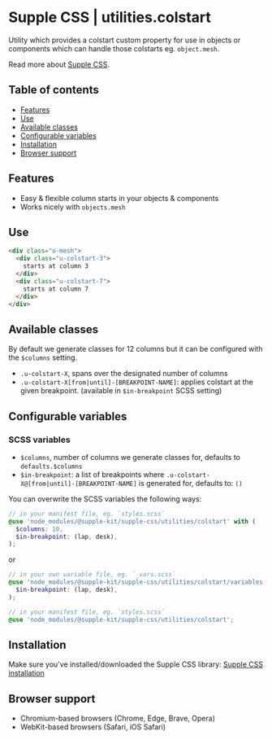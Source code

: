 # Supple CSS | utilities.colstart

Utility which provides a colstart custom property for use in objects or components which can handle those colstarts eg. `object.mesh`.

Read more about [Supple CSS](https://github.com/supple-css/supple).

## Table of contents

* [Features](#features)
* [Use](#use)
* [Available classes](#available-classes)
* [Configurable variables](#configurable-variables)
* [Installation](#installation)
* [Browser support](#browser-support)

## Features

* Easy & flexible column starts in your objects & components
* Works nicely with `objects.mesh`

## Use

```html
<div class="o-mesh">
  <div class="u-colstart-3">
    starts at column 3
  </div>
  <div class="u-colstart-7">
    starts at column 7
  </div>
</div>
```


## Available classes
By default we generate classes for 12 columns but it can be configured with the `$columns` setting.

* `.u-colstart-X`, spans over the designated number of columns
* `.u-colstart-X[from|until]-[BREAKPOINT-NAME]`: applies colstart at the given breakpoint. (available in `$in-breakpoint` SCSS setting)


## Configurable variables


### SCSS variables

* `$columns`, number of columns we generate classes for, defaults to `defaults.$columns`
* `$in-breakpoint`: a list of breakpoints where `.u-colstart-X@[from|until]-[BREAKPOINT-NAME]` is generated for, defaults to: `()`

You can overwrite the SCSS variables the following ways:

```scss
// in your manifest file, eg. `styles.scss`
@use 'node_modules/@supple-kit/supple-css/utilities/colstart' with (
  $columns: 10,
  $in-breakpoint: (lap, desk),
);
```
or
```scss
// in your own variable file, eg. `_vars.scss`
@use 'node_modules/@supple-kit/supple-css/utilities/colstart/variables' with (
  $in-breakpoint: (lap, desk),
);

// in your manifest file, eg. `styles.scss`
@use 'node_modules/@supple-kit/supple-css/utilities/colstart';
```


## Installation
Make sure you've installed/downloaded the Supple CSS library: [Supple CSS installation](../../#installation)


## Browser support

* Chromium-based browsers (Chrome, Edge, Brave, Opera)
* WebKit-based browsers (Safari, iOS Safari)
